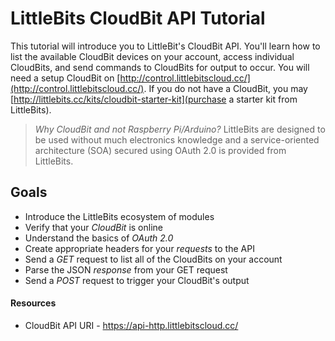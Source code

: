 # LittleBits CloudBit API Tutorial

This tutorial will introduce you to LittleBit's CloudBit API. You'll learn how to list the available CloudBit devices on your account, access individual CloudBits, and send commands to CloudBits for output to occur. You will need a setup CloudBit on [http://control.littlebitscloud.cc/](http://control.littlebitscloud.cc/). If you do not have a CloudBit, you may [http://littlebits.cc/kits/cloudbit-starter-kit](purchase a starter kit from LittleBits). 

> _Why CloudBit and not Raspberry Pi/Arduino?_ LittleBits are designed to be used without much electronics knowledge and a service-oriented architecture (SOA) secured using OAuth 2.0 is provided from LittleBits.

## Goals

* Introduce the LittleBits ecosystem of modules
* Verify that your _CloudBit_ is online
* Understand the basics of _OAuth 2.0_
* Create appropriate headers for your _requests_ to the API
* Send a _GET_ request to list all of the CloudBits on your account
* Parse the JSON _response_ from your GET request
* Send a _POST_ request to trigger your CloudBit's output


#### Resources

* CloudBit API URI - https://api-http.littlebitscloud.cc/
